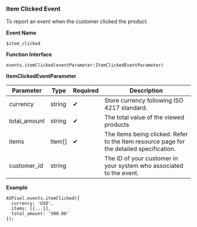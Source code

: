 ### **Item Clicked Event**

To report an event when the customer clicked the product.

**Event Name**

`$item_clicked`

**Function Interface**

`events.itemClicked(eventParameter:ItemClickedEventParameter)`

**ItemClickedEventParameter**

| Parameter | Type | Required | Description |
| --- | --- | --- | --- |
| currency | string | ✔ | Store currency following ISO 4217 standard. |
| total_amount | string | ✔ | The total value of the viewed products |
| items | Item[] | ✔ | The items being clicked. Refer to the Item resource page for the detailed specification. |
| customer_id | string |  | The ID of your customer in your system who associated to the event. |

**Example**

```tsx
ASPixel.events.itemClicked({
  currency: 'USD',
  items: [{...}],
  total_amount: '500.00'
});

```
